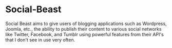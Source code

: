 Social-Beast
============

Social Beast aims to give users of blogging applications such as Wordpress, Joomla, etc., the ability to publish their content to various social networks like Twitter, Facebook, and Tumblr using powerful features from their API's that I don't see in use very often.
